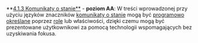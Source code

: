 **[4.1.3 Komunikaty o stanie**](https://wcag.lepszyweb.pl/#name-role-value) - **poziom AA**: W treści wprowadzonej przy użyciu języków znaczników <a href="#" data-toggle="tooltip" data-original-title="{{site.data.glossary.strona_internetowa}}">komunikaty o stanie</a> mogą być <a href="#" data-toggle="tooltip" data-original-title="{{site.data.glossary.okreslony_programowo}}">programowo określane</a> poprzez <a href="#" data-toggle="tooltip" data-original-title="{{site.data.glossary.rola}}">role</a> lub właściwości, dzięki czemu mogą być prezentowane użytkownikowi za pomocą technologii wspomagających bez uzyskiwania fokusa.
